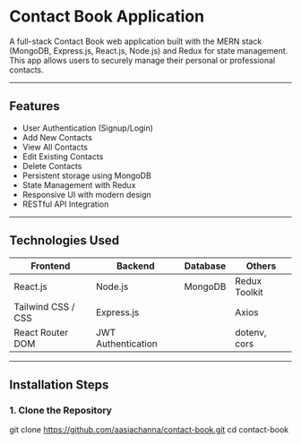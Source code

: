 
# Contact Book Application

A full-stack Contact Book web application built with the MERN stack (MongoDB, Express.js, React.js, Node.js) and Redux for state management. This app allows users to securely manage their personal or professional contacts.

---

## Features

-  User Authentication (Signup/Login)
-  Add New Contacts
-  View All Contacts
-  Edit Existing Contacts
-  Delete Contacts
-  Persistent storage using MongoDB
-  State Management with Redux
-  Responsive UI with modern design
-  RESTful API Integration

---

## Technologies Used

| Frontend            | Backend             | Database     | Others             |
|---------------------|---------------------|--------------|--------------------|
| React.js            | Node.js             | MongoDB      | Redux Toolkit      |
| Tailwind CSS / CSS  | Express.js          |              | Axios              |
| React Router DOM    | JWT Authentication  |              | dotenv, cors       |

---

##  Installation Steps

### 1. Clone the Repository

git clone https://github.com/aasiachanna/contact-book.git
cd contact-book
